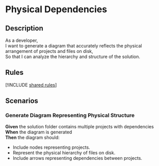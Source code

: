 # Physical Dependencies

## Description

As a developer,  
I want to generate a diagram that accurately reflects the physical arrangement of projects and files on disk,  
So that I can analyze the hierarchy and structure of the solution.

## Rules

[!INCLUDE [shared rules](shared-rules.md)]

## Scenarios

### Generate Diagram Representing Physical Structure

**Given** the solution folder contains multiple projects with dependencies  
**When** the diagram is generated  
**Then** the diagram should:

- Include nodes representing projects.
- Represent the physical hierarchy of files on disk.
- Include arrows representing dependencies between projects.
